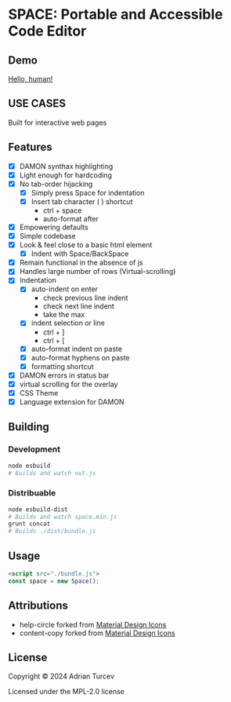 # SPACE: Portable and Accessible Code Editor

## Demo

[Hello, human!](https://planviii.com/)

## USE CASES

Built for interactive web pages

## Features

- [x] DAMON synthax highlighting
- [x] Light enough for hardcoding
- [x] No tab-order hijacking
    - [x] Simply press Space for indentation
    - [x] Insert tab character ( ) shortcut
        - ctrl + space
        - auto-format after
- [x] Empowering defaults
- [x] Simple codebase
- [x] Look & feel close to a basic html element
    - [x] Indent with Space/BackSpace
- [x] Remain functional in the absence of js
- [x] Handles large number of rows (Virtual-scrolling)
- [x] Indentation 
    - [x] auto-indent on enter
        - check previous line indent
        - check next line indent
        - take the max
    - [x] indent selection or line
        - ctrl + ]
        - ctrl + [
    - [x] auto-format indent on paste
    - [x] auto-format hyphens on paste
    - [x] formatting shortcut
- [x] DAMON errors in status bar
- [x] virtual scrolling for the overlay
- [x] CSS Theme
- [x] Language extension for DAMON

## Building

### Development

```bash
node esbuild
# Builds and watch out.js
```

### Distribuable

```bash
node esbuild-dist
# Builds and watch space.min.js
grunt concat
# Builds ./dist/bundle.js
```

## Usage

```html
<script src="./bundle.js">
const space = new Space();
```

## Attributions

- help-circle forked from [Material Design Icons](https://pictogrammers.com/library/mdi/)
- content-copy forked from [Material Design Icons](https://pictogrammers.com/library/mdi/)

## License

Copyright © 2024 Adrian Turcev

Licensed under the MPL-2.0 license
